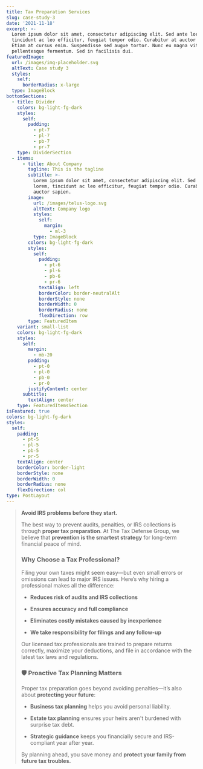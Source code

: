 ```yaml
---
title: Tax Preparation Services
slug: case-study-3
date: '2021-11-18'
excerpt: >-
  Lorem ipsum dolor sit amet, consectetur adipiscing elit. Sed ante lorem,
  tincidunt ac leo efficitur, feugiat tempor odio. Curabitur at auctor sapien.
  Etiam at cursus enim. Suspendisse sed augue tortor. Nunc eu magna vitae lorem
  pellentesque fermentum. Sed in facilisis dui.
featuredImage:
  url: /images/img-placeholder.svg
  altText: Case study 3
  styles:
    self:
      borderRadius: x-large
  type: ImageBlock
bottomSections:
  - title: Divider
    colors: bg-light-fg-dark
    styles:
      self:
        padding:
          - pt-7
          - pl-7
          - pb-7
          - pr-7
    type: DividerSection
  - items:
      - title: About Company
        tagline: This is the tagline
        subtitle: >-
          Lorem ipsum dolor sit amet, consectetur adipiscing elit. Sed ante
          lorem, tincidunt ac leo efficitur, feugiat tempor odio. Curabitur at
          auctor sapien.
        image:
          url: /images/telus-logo.svg
          altText: Company logo
          styles:
            self:
              margin:
                - ml-3
          type: ImageBlock
        colors: bg-light-fg-dark
        styles:
          self:
            padding:
              - pt-6
              - pl-6
              - pb-6
              - pr-6
            textAlign: left
            borderColor: border-neutralAlt
            borderStyle: none
            borderWidth: 0
            borderRadius: none
            flexDirection: row
        type: FeaturedItem
    variant: small-list
    colors: bg-light-fg-dark
    styles:
      self:
        margin:
          - mb-20
        padding:
          - pt-0
          - pl-0
          - pb-0
          - pr-0
        justifyContent: center
      subtitle:
        textAlign: center
    type: FeaturedItemsSection
isFeatured: true
colors: bg-light-fg-dark
styles:
  self:
    padding:
      - pt-5
      - pl-5
      - pb-5
      - pr-5
    textAlign: center
    borderColor: border-light
    borderStyle: none
    borderWidth: 0
    borderRadius: none
    flexDirection: col
type: PostLayout
---
```

> **Avoid IRS problems before they start.**
>
> The best way to prevent audits, penalties, or IRS collections is through **proper tax preparation**. At The Tax Defense Group, we believe that **prevention is the smartest strategy** for long-term financial peace of mind.
>
>
>
> ### Why Choose a Tax Professional?
>
> Filing your own taxes might seem easy—but even small errors or omissions can lead to major IRS issues. Here’s why hiring a professional makes all the difference:
>
> *   **Reduces risk of audits and IRS collections**
>
> *   **Ensures accuracy and full compliance**
>
> *   **Eliminates costly mistakes caused by inexperience**
>
> *   **We take responsibility for filings and any follow-up**
>
> Our licensed tax professionals are trained to prepare returns correctly, maximize your deductions, and file in accordance with the latest tax laws and regulations.
>
>
>
> ### 🛡️ Proactive Tax Planning Matters
>
> Proper tax preparation goes beyond avoiding penalties—it’s also about **protecting your future**:
>
> *   **Business tax planning** helps you avoid personal liability.
>
> *   **Estate tax planning** ensures your heirs aren't burdened with surprise tax debt.
>
> *   **Strategic guidance** keeps you financially secure and IRS-compliant year after year.
>
> By planning ahead, you save money and **protect your family from future tax troubles.**
>
>

